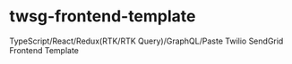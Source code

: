 # twsg-frontend-template
TypeScript/React/Redux(RTK/RTK Query)/GraphQL/Paste Twilio SendGrid Frontend Template
